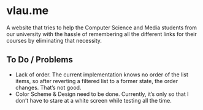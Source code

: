 # vlau.me

A website that tries to help the Computer Science and Media students from our university with the hassle of remembering all the different links for their courses by eliminating that necessity.

## To Do / Problems

- Lack of order. The current implementation knows no order of the list items, so after reverting a filtered list to a former state, the order changes. That’s not good.
- Color Scheme & Design need to be done. Currently, it’s only so that I don’t have to stare at a white screen while testing all the time.
